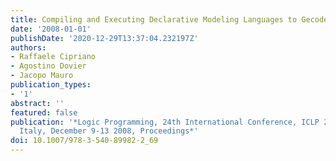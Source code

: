 ```yaml
---
title: Compiling and Executing Declarative Modeling Languages to Gecode
date: '2008-01-01'
publishDate: '2020-12-29T13:37:04.232197Z'
authors:
- Raffaele Cipriano
- Agostino Dovier
- Jacopo Mauro
publication_types:
- '1'
abstract: ''
featured: false
publication: '*Logic Programming, 24th International Conference, ICLP 2008, Udine,
  Italy, December 9-13 2008, Proceedings*'
doi: 10.1007/978-3-540-89982-2_69
---
```



